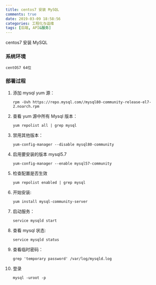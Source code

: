 ```yaml
---
title: centos7 安装 MySQL
comments: true
date: 2019-03-09 18:58:56
categories: 工程化与运维
tags: [后端, API&服务]
---
```


centos7 安装 MySQL

<!--more-->

### 系统环境

```
centOS7 64位
```

### 部署过程

1. 添加 mysql yum 源：

   ```
   rpm -Uvh https://repo.mysql.com//mysql80-community-release-el7-2.noarch.rpm
   ```

2. 查看 yum 源中所有 Mysql 版本：

   ```
   yum repolist all | grep mysql
   ```

3. 禁用其他版本：

   ```
   yum-config-manager --disable mysql80-community
   ```

4. 启用要安装的版本 mysql5.7

   ```
   yum-config-manager --enable mysql57-community
   ```

5. 检查配置是否生效

   ```
   yum repolist enabled | grep mysql
   ```

6. 开始安装:

   ```
   yum install mysql-community-server
   ```

7. 启动服务：

   ```
   service mysqld start
   ```

8. 查看 mysql 状态:

   ```
   service mysqld status
   ```

9. 查看临时密码：

   ```
   grep 'temporary password' /var/log/mysqld.log
   ```

10. 登录

    ```
    mysql -uroot -p
    ```
